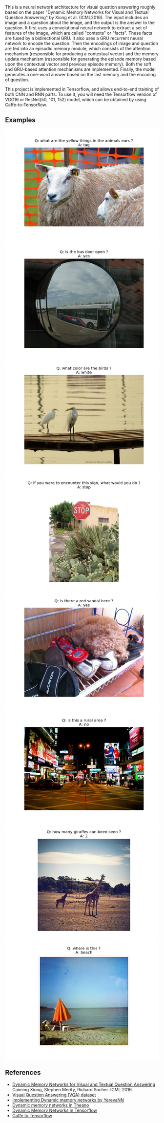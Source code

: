 This is a neural network architecture for visual question answering roughly based on the paper "Dynamic Memory Networks for Visual and Textual Question Answering" by Xiong et al. (ICML2016). The input includes an image and a question about the image, and the output is the answer to the question. It first uses a convolutional neural network to extract a set of features of the image, which are called "contexts" or "facts". These facts are fused by a bidirectional GRU. It also uses a GRU recurrent neural network to encode the question. Then the encodings of image and question are fed into an episodic memory module, which consists of the attention mechanism (responsible for producing a contextual vector) and the memory update mechanism (responsible for generating the episode memory based upon the contextual vector and previous episode memory). Both the soft and GRU-based attention mechanisms are implemented. Finally, the model generates a one-word answer based on the last memory and the encoding of question. 

This project is implemented in Tensorflow, and allows end-to-end training of both CNN and RNN parts. To use it, you will need the Tensorflow version of VGG16 or ResNet(50, 101, 152) model, which can be obtained by using Caffe-to-Tensorflow. 

Examples
----------
![img](examples/COCO_val2014_000000052470_524702_result.jpg)
![img](examples/COCO_val2014_000000052527_525272_result.jpg)
![img](examples/COCO_val2014_000000131207_1312070_result.jpg)
![img](examples/COCO_val2014_000000235984_2359841_result.jpg)
![img](examples/COCO_val2014_000000000042_420_result.jpg)
![img](examples/COCO_val2014_000000367029_3670291_result.jpg)
![img](examples/COCO_val2014_000000393282_3932820_result.jpg)
![img](examples/COCO_val2014_000000576827_5768271_result.jpg)

References
----------

* [Dynamic Memory Networks for Visual and Textual Question Answering](https://arxiv.org/abs/1603.01417) Caiming Xiong, Stephen Merity, Richard Socher. ICML 2016.
* [Visual Question Answering (VQA) dataset](http://visualqa.org/)
* [Implementing Dynamic memory networks by YerevaNN](https://yerevann.github.io/2016/02/05/implementing-dynamic-memory-networks/)
* [Dynamic memory networks in Theano](https://github.com/YerevaNN/Dynamic-memory-networks-in-Theano)
* [Dynamic Memory Networks in Tensorflow](https://github.com/therne/dmn-tensorflow)
* [Caffe to Tensorflow](https://github.com/ethereon/caffe-tensorflow)

